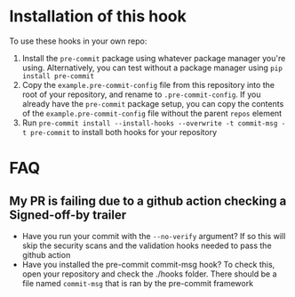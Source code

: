 # Installation of this hook

To use these hooks in your own repo:

1. Install the `pre-commit` package using whatever package manager you're using. Alternatively, you can test without a package manager using `pip install pre-commit`
1. Copy the `example.pre-commit-config` file from this repository into the root of your repository, and rename to `.pre-commit-config`. If you already have the `pre-commit` package setup, you can copy the contents of the `example.pre-commit-config` file without the parent `repos` element
1. Run `pre-commit install --install-hooks --overwrite -t commit-msg -t pre-commit` to install both hooks for your repository

# FAQ

## My PR is failing due to a github action checking a Signed-off-by trailer

- Have you run your commit with the `--no-verify` argument? If so this will skip the security scans and the validation hooks needed to pass the github action
- Have you installed the pre-commit commit-msg hook? To check this, open your repository and check the ./hooks folder. There should be a file named `commit-msg` that is ran by the pre-commit framework
